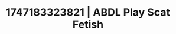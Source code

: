 ---
categories:
- Mormon missionary
- Back arch
- Coworker crush
- Erotic dream roleplay
- Public sex
image: /assets/images/1747183323821.webp
layout: post
seo:
  description: Featured content with artistic Scat Fetish, ABDL Play. HD images available.
  keywords: Scat Fetish, ABDL Play
  og_image: /assets/images/1747183323821.webp
  schema_type: VisualArtwork
tags:
- ABDL Play
- '#1747183323821'
- Scat Fetish
title: 1747183323821 | ABDL Play Scat Fetish
---